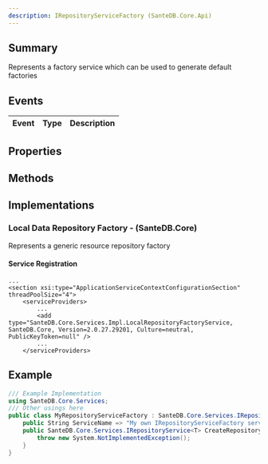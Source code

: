 ```yaml
---
description: IRepositoryServiceFactory (SanteDB.Core.Api)
---
```


## Summary
Represents a factory service which can be used to generate default factories

## Events

|Event|Type|Description|
|-|-|-|

## Properties


## Methods


## Implementations


### Local Data Repository Factory - (SanteDB.Core)
Represents a generic resource repository factory

#### Service Registration
```markup
...
<section xsi:type="ApplicationServiceContextConfigurationSection" threadPoolSize="4">
	<serviceProviders>
		...
		<add type="SanteDB.Core.Services.Impl.LocalRepositoryFactoryService, SanteDB.Core, Version=2.0.27.29201, Culture=neutral, PublicKeyToken=null" />
		...
	</serviceProviders>
```
## Example
```csharp
/// Example Implementation
using SanteDB.Core.Services;
/// Other usings here
public class MyRepositoryServiceFactory : SanteDB.Core.Services.IRepositoryServiceFactory { 
	public String ServiceName => "My own IRepositoryServiceFactory service";
	public SanteDB.Core.Services.IRepositoryService<T> CreateRepository<T>(){
		throw new System.NotImplementedException();
	}
}
```
